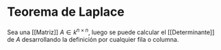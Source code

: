 # Teorema de Laplace

Sea una [[Matriz]] $A \in k^{n \times n}$, luego se puede calcular el [[Determinante]] de $A$ desarrollando la definición por cualquier fila o columna.

